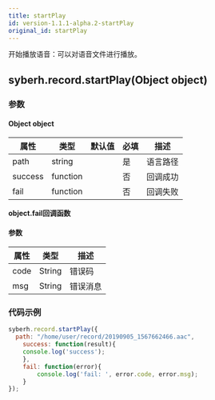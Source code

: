 ```yaml
---
title: startPlay
id: version-1.1.1-alpha.2-startPlay
original_id: startPlay
---
```



开始播放语音：可以对语音文件进行播放。


## syberh.record.startPlay(Object object)
### **参数**
#### Object object
| 属性     | 类型   | 默认值  |  必填 | 描述                         |
| ---------- | ------- | -------- | ---------------- | ----------------------------------|
| path | string |        | 是       | 语言路径                           |
| success | function |        | 否       | 回调成功                    |
| fail   | function |        | 否       | 回调失败                    |

**object.fail回调函数**
#### 参数
| 属性 | 类型   | 描述     |
| ---- | ------ | -------- |
| code | String | 错误码   |
| msg  | String | 错误消息 |



### **代码示例**
``` javascript
syberh.record.startPlay({
  path: "/home/user/record/20190905_1567662466.aac",
	success: function(result){
    console.log('success');    
	},
	fail: function(error){
		console.log('fail: ', error.code, error.msg);
	}
});
```
